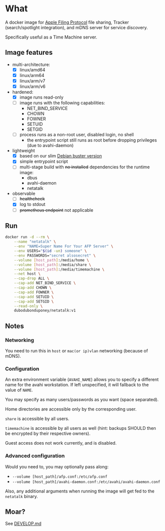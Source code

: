 # What

A docker image for [Apple Filing Protocol](https://en.wikipedia.org/wiki/Apple_Filing_Protocol) file sharing, Tracker (search/spotlight integration), and mDNS server for service discovery.

Specifically useful as a Time Machine server.

## Image features

 * multi-architecture:
    * [x] linux/amd64
    * [x] linux/arm64
    * [x] linux/arm/v7
    * [x] linux/arm/v6
 * hardened:
    * [x] image runs read-only
    * [ ] image runs with the following capabilities:
        * NET_BIND_SERVICE
        * CHOWN
        * FOWNER
        * SETUID
        * SETGID
    * [ ] process runs as a non-root user, disabled login, no shell
        * the entrypoint script still runs as root before dropping privileges (due to avahi-daemon)
 * lightweight
    * [x] based on our slim [Debian buster version](https://github.com/dubo-dubon-duponey/docker-debian)
    * [x] simple entrypoint script
    * [ ] multi-stage build with ~~no installed~~ dependencies for the runtime image:
        * dbus
        * avahi-daemon
        * netatalk
 * observable
    * [ ] ~~healthcheck~~
    * [x] log to stdout
    * [ ] ~~prometheus endpoint~~ not applicable

## Run

```bash
docker run -d --rm \
    --name "netatalk" \
    --env "NAME=Super Name For Your AFP Server" \
    --env USERS="$(id -un) someone" \
    --env PASSWORDS="secret alsosecret" \
    --volume [host_path]:/media/home \
    --volume [host_path]:/media/share \
    --volume [host_path]:/media/timemachine \
    --net host \
    --cap-drop ALL \
    --cap-add NET_BIND_SERVICE \
    --cap-add CHOWN \
    --cap-add FOWNER \
    --cap-add SETUID \
    --cap-add SETGID \
    --read-only \
    dubodubonduponey/netatalk:v1
```

## Notes

### Networking

You need to run this in `host` or `mac(or ip)vlan` networking (because of mDNS).

### Configuration

An extra environment variable (`AVAHI_NAME`) allows you to specify a different
name for the avahi workstation. If left unspecified, it will fallback to the value of `NAME`.

You may specify as many users/passwords as you want (space separated).

Home directories are accessible only by the corresponding user.

`share` is accessible by all users.

`timemachine` is accessible by all users as well (hint: backups SHOULD then be encrypted by their respective owners).

Guest access does not work currently, and is disabled.

### Advanced configuration

Would you need to, you may optionally pass along:
 
 * `--volume [host_path]/afp.conf:/etc/afp.conf`
 * `--volume [host_path]/avahi-daemon.conf:/etc/avahi/avahi-daemon.conf`

Also, any additional arguments when running the image will get fed to the `netatalk` binary.

## Moar?

See [DEVELOP.md](DEVELOP.md)
